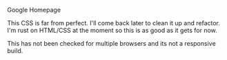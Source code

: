 Google Homepage

This CSS is far from perfect. I'll come back later to clean it up and refactor. I'm rust on HTML/CSS at the moment so this is as good as it gets for now.

This has not been checked for multiple browsers and its not a responsive build.
